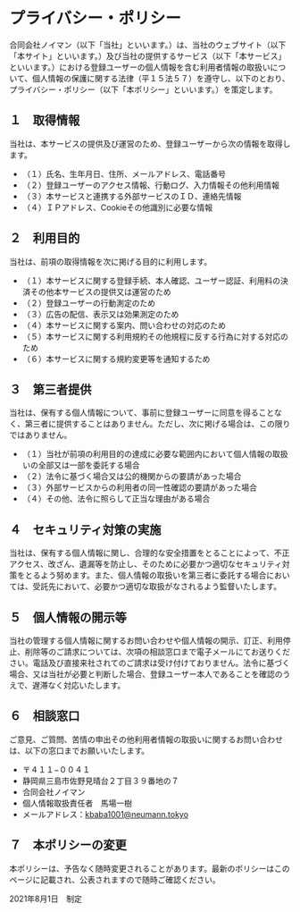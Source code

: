 # プライバシー・ポリシー

合同会社ノイマン（以下「当社」といいます。）は、当社のウェブサイト（以下「本サイト」といいます。）及び当社の提供するサービス（以下「本サービス」といいます。）における登録ユーザーの個人情報を含む利用者情報の取扱いについて、個人情報の保護に関する法律（平１５法５７）を遵守し、以下のとおり、プライバシー・ポリシー（以下「本ポリシー」といいます。）を策定します。

## １　取得情報

当社は、本サービスの提供及び運営のため、登録ユーザーから次の情報を取得します。

* （１）氏名、生年月日、住所、メールアドレス、電話番号
* （２）登録ユーザーのアクセス情報、行動ログ、入力情報その他利用情報
* （３）本サービスと連携する外部サービスのＩＤ、連絡先情報
* （４）ＩＰアドレス、Cookieその他識別に必要な情報

## ２　利用目的

当社は、前項の取得情報を次に掲げる目的に利用します。

* （１）本サービスに関する登録手続、本人確認、ユーザー認証、利用料の決済その他本サービスの提供又は運営のため
* （２）登録ユーザーの行動測定のため
* （３）広告の配信、表示又は効果測定のため
* （４）本サービスに関する案内、問い合わせの対応のため
* （５）本サービスに関する利用規約その他規程に反する行為に対する対応のため
* （６）本サービスに関する規約変更等を通知するため

## ３　第三者提供

当社は、保有する個人情報について、事前に登録ユーザーに同意を得ることなく、第三者に提供することはありません。ただし、次に掲げる場合は、この限りではありません。

* （１）当社が前項の利用目的の達成に必要な範囲内において個人情報の取扱いの全部又は一部を委託する場合
* （２）法令に基づく場合又は公的機関からの要請があった場合
* （３）外部サービスからの利用者の同一性確認の要請があった場合
* （４）その他、法令に照らして正当な理由がある場合

## ４　セキュリティ対策の実施
当社は、保有する個人情報に関し、合理的な安全措置をとることによって、不正アクセス、改ざん、遺漏等を防止し、そのために必要かつ適切なセキュリティ対策をとるよう努めます。また、個人情報の取扱いを第三者に委託する場合においては、受託先において、必要かつ適切な取扱がなされるよう監督いたします。

## ５　個人情報の開示等
当社の管理する個人情報に関するお問い合わせや個人情報の開示、訂正、利用停止、削除等のご請求については、次項の相談窓口まで電子メールにてお送りください。電話及び直接来社されてのご請求は受け付けておりません。法令に基づく場合、又は当社が必要と判断した場合、登録ユーザー本人であることを確認のうえで、遅滞なく対応いたします。

## ６　相談窓口
ご意見、ご質問、苦情の申出その他利用者情報の取扱いに関するお問い合わせは、以下の窓口までお願いいたします。

* 〒４１１−００４１
* 静岡県三島市佐野見晴台２丁目３９番地の７
* 合同会社ノイマン
* 個人情報取扱責任者　馬場一樹
* メールアドレス：kbaba1001@neumann.tokyo

## ７　本ポリシーの変更

本ポリシーは、予告なく随時変更されることがあります。最新のポリシーはこのページに記載され、公表されますので随時ご確認ください。

2021年8月1日　制定
